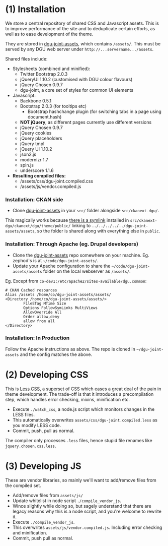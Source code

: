 # (1) Installation

We store a central repository of shared CSS and Javascript assets. This is to improve performance of the site and to deduplicate certain efforts, as well as to ease development of the theme.

They are stored in [dgu-joint-assets](http://github.com/datagovuk/dgu-joint-assets), which contains `/assets/`. This must be served by any DGU web server under `http://...servername.../assets`.

Shared files include:

* Stylesheets (combined and minified):
  * Twitter Bootstrap 2.0.3
  * jQueryUI 1.10.2 (customised with DGU colour flavours)
  * jQuery Chosen 0.9.7 
  * dgu-joint, a core set of styles for common UI elements
* Javascript:
  * Backbone 0.5.1
  * Bootstrap 2.0.3 (for tooltips etc)
    * Bootstrap hashchange plugin (for switching tabs in a page using document.hash)
  * **NOT jQuery**, as different pages currently use different versions
  * jQuery Chosen 0.9.7
  * jQuery cookies
  * jQuery placeholders
  * jQuery tmpl
  * jQuery UI 1.10.2
  * json2.js
  * modernizr 1.7
  * spin.js
  * underscore 1.1.6
* **Resulting compiled files:**
  * /assets/css/dgu-joint.compiled.css
  * /assets/js/vendor.compiled.js

### Installation: CKAN side

* Clone [dgu-joint-assets](http://github.com/datagovuk/dgu-joint-assets) in your `src/` folder alongside `src/ckanext-dgu/`.

This magically works because [there is a symlink](https://github.com/datagovuk/ckanext-dgu/blob/master/ckanext/dgu/theme/public/assets) installed in `src/ckanext-dgu/ckanext/dgu/theme/public/` linking to `../../../../../dgu-joint-assets/assets`, so the folder is shared along with everything else in `public`.

### Installation: Through Apache (eg. Drupal developers)

* Clone the [dgu-joint-assets](http://github.com/datagovuk/dgu-joint-assets) repo somewhere on your machine. Eg. zephod's is at `~/code/dgu-joint-assets/`.
* Update your Apache configuration to share the `~/code/dgu-joint-assets/assets` folder on the local webserver as `/assets/`.

Eg. Except from `co-dev1:/etc/apache2/sites-available/dgu.common`:

    # CKAN Cached resources
    Alias /assets /home/co/dgu-joint-assets/assets/
    <Directory /home/co/dgu-joint-assets/assets/>
            FileETag MTime Size
            Options FollowSymLinks MultiViews
            AllowOverride All
            Order allow,deny
            allow from all
    </Directory>

### Installation: In Production

Follow the Apache instructions as above. The repo is cloned in `~/dgu-joint-assets` and the config matches the above.

# (2) Developing CSS

This is [Less CSS](http://lesscss.org/), a superset of CSS which eases a great deal of the pain in theme development. The trade-off is that it introduces a precompilation step, which handles error checking, mixins, minification etc.

* Execute `./watch_css`, a node.js script which monitors changes in the LESS files.
* This automatically overwrites `assets/css/dgu-joint.compiled.less` as you modify LESS code.
* Commit, push, pull as normal.

The compiler only processes `.less` files, hence stupid file renames like `jquery.chosen.css.less`.

# (3) Developing JS

These are vendor libraries, so mainly we'll want to add/remove files from the compiled set. 

* Add/remove files from `assets/js/`
* Update whitelist in node script `./compile_vendor_js`. 
* Wince slightly while doing so, but sagely understand that there are legacy reasons why this is a node script, and you're welcome to rewrite it.
* Execute `./compile_vendor_js`.
* This overwrites `assets/js/vendor.compiled.js`. Including error checking and minification.
* Commit, push pull as normal.


